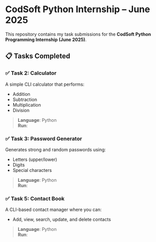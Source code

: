 # CodSoft Python Internship – June 2025

This repository contains my task submissions for the **CodSoft Python Programming Internship (June 2025)**.

## 📋 Tasks Completed

### ✅ Task 2: Calculator
A simple CLI calculator that performs:
- Addition
- Subtraction
- Multiplication
- Division  
> **Language**: Python  
> **Run**: 

### ✅ Task 3: Password Generator
Generates strong and random passwords using:
- Letters (upper/lower)
- Digits
- Special characters  
> **Language**: Python  
> **Run**: 

### ✅ Task 5: Contact Book
A CLI-based contact manager where you can:
- Add, view, search, update, and delete contacts  
> **Language**: Python  
> **Run**: 

#

